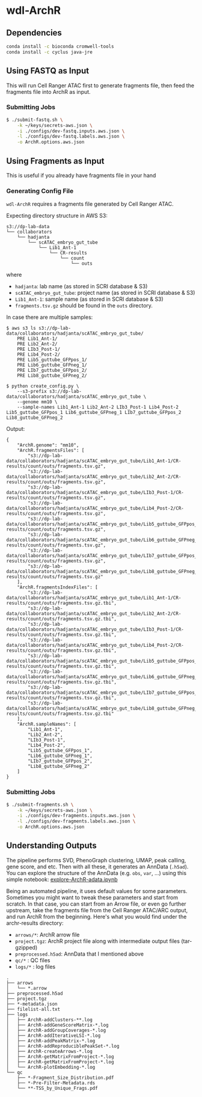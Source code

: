 # wdl-ArchR

## Dependencies

```bash
conda install -c bioconda cromwell-tools
conda install -c cyclus java-jre
```

## Using FASTQ as Input

This will run Cell Ranger ATAC first to generate fragments file, then feed the fragments file into ArchR as input.

### Submitting Jobs

```bash
$ ./submit-fastq.sh \
    -k ~/keys/secrets-aws.json \
    -i ./configs/dev-fastq.inputs.aws.json \
    -l ./configs/dev-fastq.labels.aws.json \
    -o ArchR.options.aws.json
```

## Using Fragments as Input

This is useful if you already have fragments file in your hand

### Generating Config File

`wdl-ArchR` requires a fragments file generated by Cell Ranger ATAC.

Expecting directory structure in AWS S3:

```
s3://dp-lab-data
└── collaborators
    └── hadjanta
        └── scATAC_embryo_gut_tube
            └── Lib1_Ant-1
                └── CR-results
                    └── count
                        └── outs
```

where
  - `hadjanta`: lab name (as stored in SCRI database & S3)
  - `scATAC_embryo_gut_tube`: project name (as stored in SCRI database & S3)
  - `Lib1_Ant-1`: sample name (as stored in SCRI database & S3)
  - `fragments.tsv.gz` should be found in the `outs` directory.

In case there are multiple samples:

```
$ aws s3 ls s3://dp-lab-data/collaborators/hadjanta/scATAC_embryo_gut_tube/
    PRE Lib1_Ant-1/
    PRE Lib2_Ant-2/
    PRE LIb3_Post-1/
    PRE Lib4_Post-2/
    PRE Lib5_guttube_GFPpos_1/
    PRE Lib6_guttube_GFPneg_1/
    PRE LIb7_guttube_GFPpos_2/
    PRE Lib8_guttube_GFPneg_2/
```

```
$ python create_config.py \
    --s3-prefix s3://dp-lab-data/collaborators/hadjanta/scATAC_embryo_gut_tube \
    --genome mm10 \
    --sample-names Lib1_Ant-1 Lib2_Ant-2 LIb3_Post-1 Lib4_Post-2 Lib5_guttube_GFPpos_1 Lib6_guttube_GFPneg_1 LIb7_guttube_GFPpos_2 Lib8_guttube_GFPneg_2
```

Output:

```
{
    "ArchR.genome": "mm10",
    "ArchR.fragmentsFiles": [
        "s3://dp-lab-data/collaborators/hadjanta/scATAC_embryo_gut_tube/Lib1_Ant-1/CR-results/count/outs/fragments.tsv.gz",
        "s3://dp-lab-data/collaborators/hadjanta/scATAC_embryo_gut_tube/Lib2_Ant-2/CR-results/count/outs/fragments.tsv.gz",
        "s3://dp-lab-data/collaborators/hadjanta/scATAC_embryo_gut_tube/LIb3_Post-1/CR-results/count/outs/fragments.tsv.gz",
        "s3://dp-lab-data/collaborators/hadjanta/scATAC_embryo_gut_tube/Lib4_Post-2/CR-results/count/outs/fragments.tsv.gz",
        "s3://dp-lab-data/collaborators/hadjanta/scATAC_embryo_gut_tube/Lib5_guttube_GFPpos_1/CR-results/count/outs/fragments.tsv.gz",
        "s3://dp-lab-data/collaborators/hadjanta/scATAC_embryo_gut_tube/Lib6_guttube_GFPneg_1/CR-results/count/outs/fragments.tsv.gz",
        "s3://dp-lab-data/collaborators/hadjanta/scATAC_embryo_gut_tube/LIb7_guttube_GFPpos_2/CR-results/count/outs/fragments.tsv.gz",
        "s3://dp-lab-data/collaborators/hadjanta/scATAC_embryo_gut_tube/Lib8_guttube_GFPneg_2/CR-results/count/outs/fragments.tsv.gz"
    ],
    "ArchR.fragmentsIndexFiles": [
        "s3://dp-lab-data/collaborators/hadjanta/scATAC_embryo_gut_tube/Lib1_Ant-1/CR-results/count/outs/fragments.tsv.gz.tbi",
        "s3://dp-lab-data/collaborators/hadjanta/scATAC_embryo_gut_tube/Lib2_Ant-2/CR-results/count/outs/fragments.tsv.gz.tbi",
        "s3://dp-lab-data/collaborators/hadjanta/scATAC_embryo_gut_tube/LIb3_Post-1/CR-results/count/outs/fragments.tsv.gz.tbi",
        "s3://dp-lab-data/collaborators/hadjanta/scATAC_embryo_gut_tube/Lib4_Post-2/CR-results/count/outs/fragments.tsv.gz.tbi",
        "s3://dp-lab-data/collaborators/hadjanta/scATAC_embryo_gut_tube/Lib5_guttube_GFPpos_1/CR-results/count/outs/fragments.tsv.gz.tbi",
        "s3://dp-lab-data/collaborators/hadjanta/scATAC_embryo_gut_tube/Lib6_guttube_GFPneg_1/CR-results/count/outs/fragments.tsv.gz.tbi",
        "s3://dp-lab-data/collaborators/hadjanta/scATAC_embryo_gut_tube/LIb7_guttube_GFPpos_2/CR-results/count/outs/fragments.tsv.gz.tbi",
        "s3://dp-lab-data/collaborators/hadjanta/scATAC_embryo_gut_tube/Lib8_guttube_GFPneg_2/CR-results/count/outs/fragments.tsv.gz.tbi"
    ],
    "ArchR.sampleNames": [
        "Lib1_Ant-1",
        "Lib2_Ant-2",
        "LIb3_Post-1",
        "Lib4_Post-2",
        "Lib5_guttube_GFPpos_1",
        "Lib6_guttube_GFPneg_1",
        "LIb7_guttube_GFPpos_2",
        "Lib8_guttube_GFPneg_2"
    ]
}
```

### Submitting Jobs

```bash
$ ./submit-fragments.sh \
    -k ~/keys/secrets-aws.json \
    -i ./configs/dev-fragments.inputs.aws.json \
    -l ./configs/dev-fragments.labels.aws.json \
    -o ArchR.options.aws.json
```

## Understanding Outputs

The pipeline performs SVD, PhenoGraph clustering, UMAP, peak calling, gene score, and etc. Then with all these, it generates an AnnData (`.h5ad`). You can explore the structure of the AnnData (e.g. `obs`, `var`, ...) using this simple notebook: [explore-ArchR-adata.ipynb](./docs/explore-ArchR-adata.ipynb)

Being an automated pipeline, it uses default values for some parameters. Sometimes you might want to tweak these parameters and start from scratch. In that case, you can start from an Arrow file, or even go further upstream, take the fragments file from the Cell Ranger ATAC/ARC output, and run ArchR from the beginning. Here's what you would find under the archr-results directory:

- `arrows/*`: ArchR arrow file
- `project.tgz`: ArchR project file along with intermediate output files (tar-gzipped)
- `preprocessed.h5ad`: AnnData that I mentioned above
- `qc/*` : QC files
- `logs/*` : log files

```
.
├── arrows
│   └── *.arrow
├── preprocessed.h5ad
├── project.tgz
├── *-metadata.json
├── filelist-all.txt
├── logs
│   ├── ArchR-addClusters-**.log
│   ├── ArchR-addGeneScoreMatrix-*.log
│   ├── ArchR-addGroupCoverages-*.log
│   ├── ArchR-addIterativeLSI-*.log
│   ├── ArchR-addPeakMatrix-*.log
│   ├── ArchR-addReproduciblePeakSet-*.log
│   ├── ArchR-createArrows-*.log
│   ├── ArchR-getMatrixFromProject-*.log
│   ├── ArchR-getMatrixFromProject-*.log
│   └── ArchR-plotEmbedding-*.log
└── qc
    ├── *-Fragment_Size_Distribution.pdf
    ├── *-Pre-Filter-Metadata.rds
    └── **-TSS_by_Unique_Frags.pdf
```

